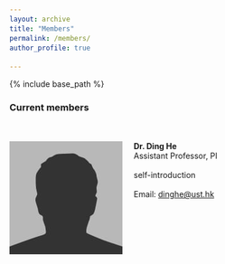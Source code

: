 ```yaml
---
layout: archive
title: "Members"
permalink: /members/
author_profile: true

---
```


{% include base_path %}

### Current members

<br/><br/>
<img align="left" style="float: left; padding-right: 20px;" src="/images/bio-photo.jpg" width="200" height="200">  **Dr. Ding He**
<br/>
Assistant Professor, PI 
<br/><br/>
self-introduction
<br/><br/>
Email: dinghe@ust.hk
